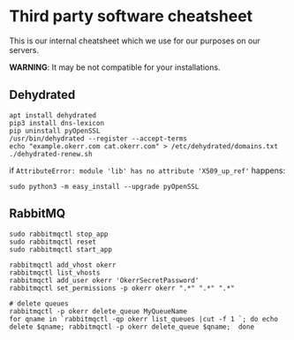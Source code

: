 # Third party software cheatsheet

This is our internal cheatsheet which we use for our purposes on our servers. 

**WARNING**: It may be not compatible for your installations. 

## Dehydrated

~~~shell
apt install dehydrated
pip3 install dns-lexicon 
pip uninstall pyOpenSSL
/usr/bin/dehydrated --register --accept-terms
echo "example.okerr.com cat.okerr.com" > /etc/dehydrated/domains.txt
./dehydrated-renew.sh
~~~

if `AttributeError: module 'lib' has no attribute 'X509_up_ref'` happens:
~~~shell
sudo python3 -m easy_install --upgrade pyOpenSSL
~~~


## RabbitMQ

```shell
sudo rabbitmqctl stop_app
sudo rabbitmqctl reset
sudo rabbitmqctl start_app

rabbitmqctl add_vhost okerr
rabbitmqctl list_vhosts
rabbitmqctl add_user okerr 'OkerrSecretPassword'
rabbitmqctl set_permissions -p okerr okerr ".*" ".*" ".*"

# delete queues
rabbitmqctl -p okerr delete_queue MyQueueName
for qname in `rabbitmqctl -qp okerr list_queues |cut -f 1 `; do echo delete $qname; rabbitmqctl -p okerr delete_queue $qname;  done
```
